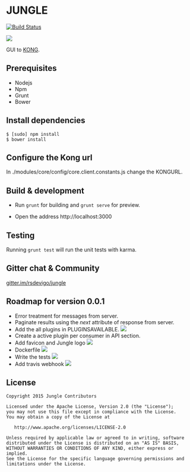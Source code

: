 # JUNGLE
[![Build Status](https://travis-ci.org/rsdevigo/jungle.svg?branch=master)](https://travis-ci.org/rsdevigo/jungle)

![](https://i.imgur.com/MuFFweF.png)

GUI to [KONG](http://getkong.org).

## Prerequisites
- Nodejs
- Npm
- Grunt
- Bower

## Install dependencies
```
$ [sudo] npm install
$ bower install
```

## Configure the Kong url
In ./modules/core/config/core.client.constants.js change the KONGURL.

## Build & development

- Run `grunt` for building and `grunt serve` for preview.

- Open the address http://localhost:3000

## Testing

Running `grunt test` will run the unit tests with karma.

## Gitter chat & Community

[gitter.im/rsdevigo/jungle](https://gitter.im/rsdevigo/jungle)

## Roadmap for version 0.0.1

- Error treatment for messages from server. 
- Paginate results using the *next* attribute of response from server.
- Add the all plugins in PLUGINSAVAILABLE. ![](http://cmsresources.windowsphone.com/windowsphone/lv-LV/How-to/wp7/inline/office-icon-done.png)
- Create a active plugin per consumer in API section.
- Add favicon and Jungle logo ![](http://cmsresources.windowsphone.com/windowsphone/lv-LV/How-to/wp7/inline/office-icon-done.png)
- Dockerfile ![](http://cmsresources.windowsphone.com/windowsphone/lv-LV/How-to/wp7/inline/office-icon-done.png)
- Write the tests ![](http://cmsresources.windowsphone.com/windowsphone/lv-LV/How-to/wp7/inline/office-icon-done.png)
- Add travis webhook ![](http://cmsresources.windowsphone.com/windowsphone/lv-LV/How-to/wp7/inline/office-icon-done.png)


## License

```
Copyright 2015 Jungle Contributors

Licensed under the Apache License, Version 2.0 (the "License");
you may not use this file except in compliance with the License.
You may obtain a copy of the License at

   http://www.apache.org/licenses/LICENSE-2.0

Unless required by applicable law or agreed to in writing, software
distributed under the License is distributed on an "AS IS" BASIS,
WITHOUT WARRANTIES OR CONDITIONS OF ANY KIND, either express or implied.
See the License for the specific language governing permissions and
limitations under the License.
```
